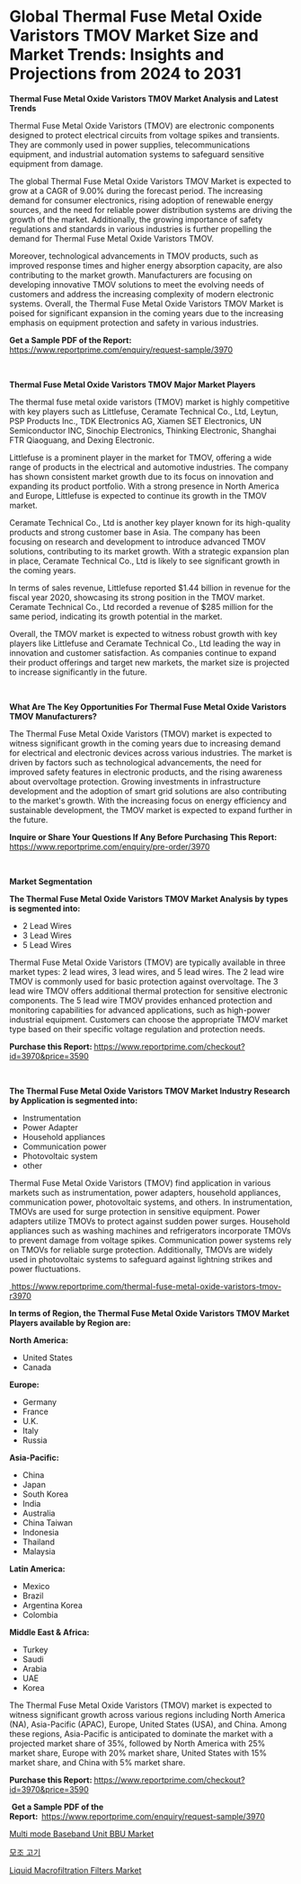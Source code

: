 <p><h1>Global Thermal Fuse Metal Oxide Varistors TMOV Market Size and Market Trends: Insights and Projections from 2024 to 2031</h1></p><p><strong>Thermal Fuse Metal Oxide Varistors TMOV Market Analysis and Latest Trends</strong></p>
<p><p>Thermal Fuse Metal Oxide Varistors (TMOV) are electronic components designed to protect electrical circuits from voltage spikes and transients. They are commonly used in power supplies, telecommunications equipment, and industrial automation systems to safeguard sensitive equipment from damage.</p><p>The global Thermal Fuse Metal Oxide Varistors TMOV Market is expected to grow at a CAGR of 9.00% during the forecast period. The increasing demand for consumer electronics, rising adoption of renewable energy sources, and the need for reliable power distribution systems are driving the growth of the market. Additionally, the growing importance of safety regulations and standards in various industries is further propelling the demand for Thermal Fuse Metal Oxide Varistors TMOV.</p><p>Moreover, technological advancements in TMOV products, such as improved response times and higher energy absorption capacity, are also contributing to the market growth. Manufacturers are focusing on developing innovative TMOV solutions to meet the evolving needs of customers and address the increasing complexity of modern electronic systems. Overall, the Thermal Fuse Metal Oxide Varistors TMOV Market is poised for significant expansion in the coming years due to the increasing emphasis on equipment protection and safety in various industries.</p></p>
<p><strong>Get a Sample PDF of the Report:&nbsp;</strong> <a href="https://www.reportprime.com/enquiry/request-sample/3970">https://www.reportprime.com/enquiry/request-sample/3970</a></p>
<p>&nbsp;</p>
<p><strong>Thermal Fuse Metal Oxide Varistors TMOV Major Market Players</strong></p>
<p><p>The thermal fuse metal oxide varistors (TMOV) market is highly competitive with key players such as Littlefuse, Ceramate Technical Co., Ltd, Leytun, PSP Products Inc., TDK Electronics AG, Xiamen SET Electronics, UN Semiconductor INC, Sinochip Electronics, Thinking Electronic, Shanghai FTR Qiaoguang, and Dexing Electronic.</p><p>Littlefuse is a prominent player in the market for TMOV, offering a wide range of products in the electrical and automotive industries. The company has shown consistent market growth due to its focus on innovation and expanding its product portfolio. With a strong presence in North America and Europe, Littlefuse is expected to continue its growth in the TMOV market.</p><p>Ceramate Technical Co., Ltd is another key player known for its high-quality products and strong customer base in Asia. The company has been focusing on research and development to introduce advanced TMOV solutions, contributing to its market growth. With a strategic expansion plan in place, Ceramate Technical Co., Ltd is likely to see significant growth in the coming years.</p><p>In terms of sales revenue, Littlefuse reported $1.44 billion in revenue for the fiscal year 2020, showcasing its strong position in the TMOV market. Ceramate Technical Co., Ltd recorded a revenue of $285 million for the same period, indicating its growth potential in the market.</p><p>Overall, the TMOV market is expected to witness robust growth with key players like Littlefuse and Ceramate Technical Co., Ltd leading the way in innovation and customer satisfaction. As companies continue to expand their product offerings and target new markets, the market size is projected to increase significantly in the future.</p></p>
<p>&nbsp;</p>
<p><strong>What Are The Key Opportunities For Thermal Fuse Metal Oxide Varistors TMOV Manufacturers?</strong></p>
<p><p>The Thermal Fuse Metal Oxide Varistors (TMOV) market is expected to witness significant growth in the coming years due to increasing demand for electrical and electronic devices across various industries. The market is driven by factors such as technological advancements, the need for improved safety features in electronic products, and the rising awareness about overvoltage protection. Growing investments in infrastructure development and the adoption of smart grid solutions are also contributing to the market's growth. With the increasing focus on energy efficiency and sustainable development, the TMOV market is expected to expand further in the future.</p></p>
<p><strong>Inquire or Share Your Questions If Any Before Purchasing This Report:</strong> <a href="https://www.reportprime.com/enquiry/pre-order/3970">https://www.reportprime.com/enquiry/pre-order/3970</a></p>
<p>&nbsp;</p>
<p><strong>Market Segmentation</strong></p>
<p><strong>The Thermal Fuse Metal Oxide Varistors TMOV Market Analysis by types is segmented into:</strong></p>
<p><ul><li>2 Lead Wires</li><li>3 Lead Wires</li><li>5 Lead Wires</li></ul></p>
<p><p>Thermal Fuse Metal Oxide Varistors (TMOV) are typically available in three market types: 2 lead wires, 3 lead wires, and 5 lead wires. The 2 lead wire TMOV is commonly used for basic protection against overvoltage. The 3 lead wire TMOV offers additional thermal protection for sensitive electronic components. The 5 lead wire TMOV provides enhanced protection and monitoring capabilities for advanced applications, such as high-power industrial equipment. Customers can choose the appropriate TMOV market type based on their specific voltage regulation and protection needs.</p></p>
<p><strong>Purchase this Report:&nbsp;</strong><a href="https://www.reportprime.com/checkout?id=3970&price=3590">https://www.reportprime.com/checkout?id=3970&price=3590</a></p>
<p>&nbsp;</p>
<p><strong>The Thermal Fuse Metal Oxide Varistors TMOV Market Industry Research by Application is segmented into:</strong></p>
<p><ul><li>Instrumentation</li><li>Power Adapter</li><li>Household appliances</li><li>Communication power</li><li>Photovoltaic system</li><li>other</li></ul></p>
<p><p>Thermal Fuse Metal Oxide Varistors (TMOV) find application in various markets such as instrumentation, power adapters, household appliances, communication power, photovoltaic systems, and others. In instrumentation, TMOVs are used for surge protection in sensitive equipment. Power adapters utilize TMOVs to protect against sudden power surges. Household appliances such as washing machines and refrigerators incorporate TMOVs to prevent damage from voltage spikes. Communication power systems rely on TMOVs for reliable surge protection. Additionally, TMOVs are widely used in photovoltaic systems to safeguard against lightning strikes and power fluctuations.</p></p>
<p><a href="https://www.reportprime.com/thermal-fuse-metal-oxide-varistors-tmov-r3970">&nbsp;https://www.reportprime.com/thermal-fuse-metal-oxide-varistors-tmov-r3970</a></p>
<p><strong>In terms of Region, the Thermal Fuse Metal Oxide Varistors TMOV Market Players available by Region are:</strong></p>
<p>
    <p> <strong> North America: </strong>
        <ul>
            <li>United States</li>
            <li>Canada</li>
        </ul>
        </p> 
    <p> <strong> Europe: </strong>
        <ul>
            <li>Germany</li>
            <li>France</li>
            <li>U.K.</li>
            <li>Italy</li>
            <li>Russia</li>
        </ul>
        </p> 
    <p> <strong> Asia-Pacific: </strong>
        <ul>
            <li>China</li>
            <li>Japan</li>
            <li>South Korea</li>
            <li>India</li>
            <li>Australia</li>
            <li>China Taiwan</li>
            <li>Indonesia</li>
            <li>Thailand</li>
            <li>Malaysia</li>
        </ul>
        </p> 
    <p> <strong> Latin America: </strong>
        <ul>
            <li>Mexico</li>
            <li>Brazil</li>
            <li>Argentina Korea</li>
            <li>Colombia</li>
        </ul>
        </p> 
    <p> <strong> Middle East & Africa: </strong>
        <ul>
            <li>Turkey</li>
            <li>Saudi</li>
            <li>Arabia</li>
            <li>UAE</li>
            <li>Korea</li>
        </ul>
    </p>
    </p>
<p><p>The Thermal Fuse Metal Oxide Varistors (TMOV) market is expected to witness significant growth across various regions including North America (NA), Asia-Pacific (APAC), Europe, United States (USA), and China. Among these regions, Asia-Pacific is anticipated to dominate the market with a projected market share of 35%, followed by North America with 25% market share, Europe with 20% market share, United States with 15% market share, and China with 5% market share.</p></p>
<p><strong>Purchase this Report: </strong><a href="https://www.reportprime.com/checkout?id=3970&price=3590">https://www.reportprime.com/checkout?id=3970&price=3590</a></p>
<p>&nbsp;<strong>Get a Sample PDF of the Report:&nbsp;&nbsp;</strong><a href="https://www.reportprime.com/enquiry/request-sample/3970">https://www.reportprime.com/enquiry/request-sample/3970</a></p>
<p><strong></strong></p>
<p><p><a href="https://github.com/LibbySpencer2018/Market-Research-Report-List-1/blob/main/multi-mode-baseband-unit-bbu-market.md">Multi mode Baseband Unit BBU Market</a></p><p><a href="https://github.com/sougarounis/Market-Research-Report-List-4/blob/main/203537577883.md">모조 고기</a></p><p><a href="https://view.publitas.com/reportprime-1/liquid-macrofiltration-filters-market-analysis-and-sze-forecasted-for-period-from-2024-to-2031/">Liquid Macrofiltration Filters Market</a></p></p>